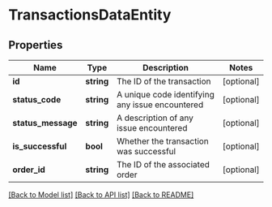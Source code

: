 # TransactionsDataEntity

## Properties
Name | Type | Description | Notes
------------ | ------------- | ------------- | -------------
**id** | **string** | The ID of the transaction | [optional] 
**status_code** | **string** | A unique code identifying any issue encountered | [optional] 
**status_message** | **string** | A description of any issue encountered | [optional] 
**is_successful** | **bool** | Whether the transaction was successful | [optional] 
**order_id** | **string** | The ID of the associated order | [optional] 

[[Back to Model list]](../README.md#documentation-for-models) [[Back to API list]](../README.md#documentation-for-api-endpoints) [[Back to README]](../README.md)


